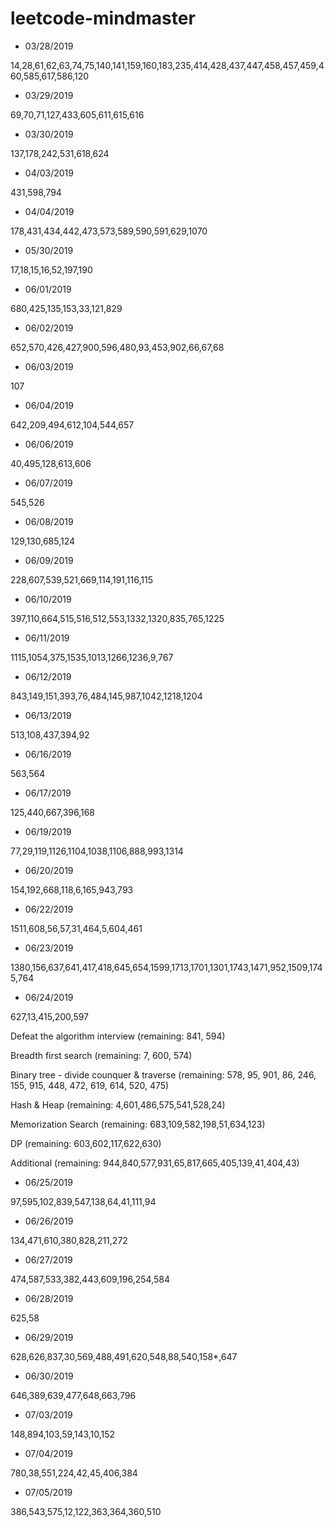 # leetcode-mindmaster

* 03/28/2019

14,28,61,62,63,74,75,140,141,159,160,183,235,414,428,437,447,458,457,459,460,585,617,586,120

* 03/29/2019

69,70,71,127,433,605,611,615,616

* 03/30/2019

137,178,242,531,618,624

* 04/03/2019

431,598,794

* 04/04/2019

178,431,434,442,473,573,589,590,591,629,1070

* 05/30/2019

17,18,15,16,52,197,190

* 06/01/2019

680,425,135,153,33,121,829

* 06/02/2019

652,570,426,427,900,596,480,93,453,902,66,67,68

* 06/03/2019

107

* 06/04/2019

642,209,494,612,104,544,657

* 06/06/2019

40,495,128,613,606

* 06/07/2019

545,526

* 06/08/2019

129,130,685,124

* 06/09/2019

228,607,539,521,669,114,191,116,115

* 06/10/2019

397,110,664,515,516,512,553,1332,1320,835,765,1225

* 06/11/2019

1115,1054,375,1535,1013,1266,1236,9,767

* 06/12/2019

843,149,151,393,76,484,145,987,1042,1218,1204

* 06/13/2019

513,108,437,394,92

* 06/16/2019

563,564

* 06/17/2019

125,440,667,396,168

* 06/19/2019

77,29,119,1126,1104,1038,1106,888,993,1314

* 06/20/2019

154,192,668,118,6,165,943,793

* 06/22/2019

1511,608,56,57,31,464,5,604,461

* 06/23/2019

1380,156,637,641,417,418,645,654,1599,1713,1701,1301,1743,1471,952,1509,1745,764

*  06/24/2019

627,13,415,200,597

Defeat the algorithm interview (remaining: 841, 594)

Breadth first search (remaining: 7, 600, 574)

Binary tree - divide counquer & traverse (remaining: 578, 95, 901, 86, 246, 155, 915, 448, 472, 619, 614, 520, 475)

Hash & Heap (remaining: 4,601,486,575,541,528,24)

Memorization Search (remaining: 683,109,582,198,51,634,123)

DP (remaining: 603,602,117,622,630)

Additional (remaining: 944,840,577,931,65,817,665,405,139,41,404,43)

* 06/25/2019

97,595,102,839,547,138,64,41,111,94

* 06/26/2019

134,471,610,380,828,211,272

* 06/27/2019

474,587,533,382,443,609,196,254,584

* 06/28/2019

625,58

* 06/29/2019

628,626,837,30,569,488,491,620,548,88,540,158*,647

* 06/30/2019

646,389,639,477,648,663,796

* 07/03/2019

148,894,103,59,143,10,152

* 07/04/2019

780,38,551,224,42,45,406,384

* 07/05/2019

386,543,575,12,122,363,364,360,510


